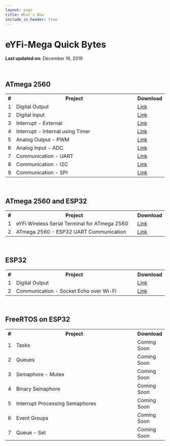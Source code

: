 ```yaml
---
layout: page
title: What's New
include_in_header: true
---
```


# eYFi-Mega Quick Bytes

**Last updated on:** December 16, 2019

<br>

## ATmega 2560 

<table>
  <col width="10">
  <col width="500">
  <col width="80">
  <tr>
    <th>#</th>
    <th>Project</th>
    <th>Download</th>
  </tr>
  <tr>
    <td>1</td>
    <td>Digital Output</td>
    <td><a href="https://drive.google.com/file/d/1m_mXcujArh97MaDcNQeKB8POJiAV26RN/view?usp=sharing" target="_blank">Link</a></td>
  </tr>

  <tr>
    <td>2</td>
    <td>Digital Input</td>
    <td><a href="https://drive.google.com/file/d/1HeJSm6tNeJF5BNGqV-TH7GC75VHemCF2/view?usp=sharing" target="_blank">Link</a></td>
  </tr>

  <tr>
    <td>3</td>
    <td>Interrupt - External</td>
    <td><a href="https://drive.google.com/file/d/1vhoBmrmNX6VdHtOcXW-1wRyEnNyn-2Wr/view?usp=sharing" target="_blank">Link</a></td>
  </tr>

  <tr>
    <td>4</td>
    <td>Interrupt - Internal using Timer</td>
    <td><a href="https://drive.google.com/file/d/101IJN1l990Haoml083c3Uxe3GJg6DS2Z/view?usp=sharing" target="_blank">Link</a></td>
  </tr>
    
  <tr>
    <td>5</td>
    <td>Analog Output - PWM</td>
    <td><a href="https://drive.google.com/file/d/1KKuUNCtKCnEpZyEBv6u5i4o3g4k6PqZj/view?usp=sharing" target="_blank">Link</a></td>
  </tr>

  <tr>
    <td>6</td>
    <td>Analog Input - ADC</td>
    <td><a href="https://drive.google.com/file/d/13wPzBDhBgmTNbcV55GaULIudv1C9-HYP/view?usp=sharing" target="_blank">Link</a></td>
  </tr>

  <tr>
    <td>7</td>
    <td>Communication - UART</td>
    <td><a href="https://drive.google.com/file/d/1h7hKgyxdufj8BsGJdT87qA5tLcjF3QiX/view?usp=sharing" target="_blank">Link</a></td>
  </tr>

  <tr>
    <td>8</td>
    <td>Communication - I2C</td>
    <td><a href="https://drive.google.com/file/d/1rz_vbYmY8Gx9UmgKJcY-tkeYNotfOCOX/view?usp=sharing" target="_blank">Link</a></td>
  </tr>
    
  <tr>
    <td>9</td>
    <td>Communication - SPI</td>
    <td><a href="https://drive.google.com/file/d/10ee2RbHhViP3ZCTBulIsEIDizAfMUuUg/view?usp=sharing" target="_blank">Link</a></td>
  </tr>
</table>


<br>

## ATmega 2560 and ESP32

<table>
  <col width="10">
  <col width="500">
  <col width="80">
  <tr>
    <th>#</th>
    <th>Project</th>
    <th>Download</th>
  </tr>
  <tr>
    <td>1</td>
    <td>eYFi Wireless Serial Terminal for ATmega 2560</td>
    <td><a href="https://drive.google.com/file/d/12ZC33tqbD_I0uv4FMejRHEc5W0UmsnfA/view?usp=sharing" target="_blank">Link</a></td>
  </tr>
  
  <tr>
    <td>2</td>
    <td>ATmega 2560 - ESP32 UART Communication</td>
    <td><a href="https://drive.google.com/file/d/1RLYrIgSzKB2DrHNo8RHt2eHpKvhpu94y/view?usp=sharing" target="_blank">Link</a></td>
  </tr>

</table>


<br>

## ESP32

<table>
  <col width="10">
  <col width="500">
  <col width="80">
  <tr>
    <th>#</th>
    <th>Project</th>
    <th>Download</th>
  </tr>
  
  <tr>
    <td>1</td>
    <td>Digital Output</td>
    <td><a href="https://drive.google.com/file/d/1qdtZgNirXb2OlCQfexigQ3Xhf7k-Q_k2/view?usp=sharing" target="_blank">Link</a></td>
  </tr>

  <tr>
    <td>2</td>
    <td>Communication - Socket Echo over Wi-Fi</td>
    <td><a href="https://drive.google.com/file/d/1KI-a_Vq5T7W0wuaKnGLdjLjWWmfnTQta/view?usp=sharing" target="_blank">Link</a></td>
  </tr>

</table>


<br>

## FreeRTOS on ESP32

<table>
  <col width="10">
  <col width="500">
  <col width="80">
  <tr>
    <th>#</th>
    <th>Project</th>
    <th>Download</th>
  </tr>
  <tr>
    <td>1</td>
    <td>Tasks</td>
    <td>Coming Soon</td>
  </tr>

  <tr>
    <td>2</td>
    <td>Queues</td>
    <td>Coming Soon</td>
  </tr>

  <tr>
    <td>3</td>
    <td>Semaphore - Mutex</td>
    <td>Coming Soon</td>
  </tr>

  <tr>
    <td>4</td>
    <td>Binary Semaphore</td>
    <td>Coming Soon</td>
  </tr>
    
  <tr>
    <td>5</td>
    <td>Interrupt Processing Semaphores</td>
    <td>Coming Soon</td>
  </tr>

  <tr>
    <td>6</td>
    <td>Event Groups</td>
    <td>Coming Soon</td>
  </tr>

  <tr>
    <td>7</td>
    <td>Queue - Set</td>
    <td>Coming Soon</td>
  </tr>

</table>